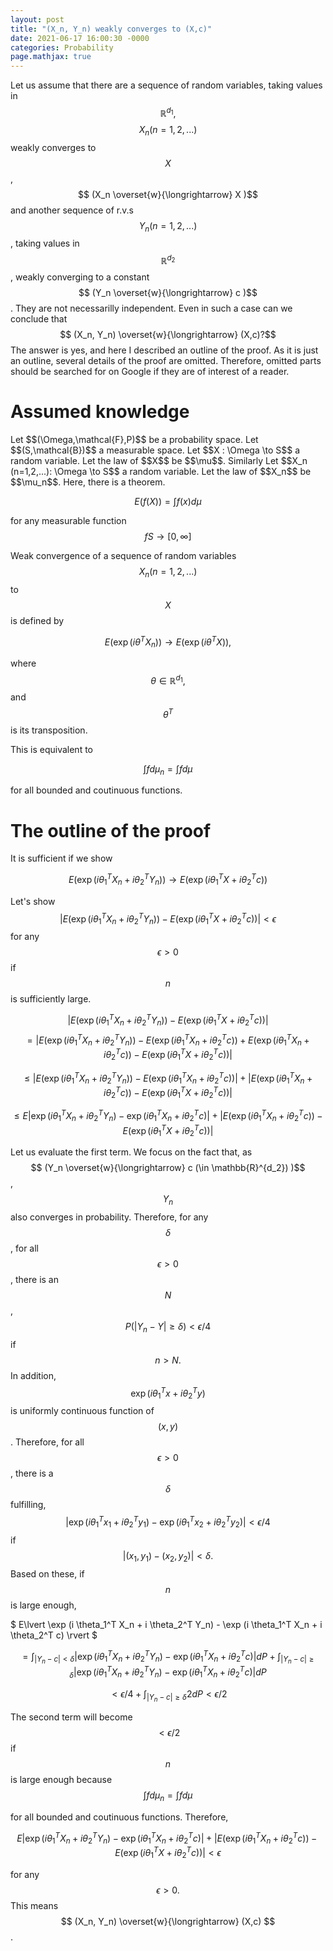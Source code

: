 ```yaml
---
layout: post
title: "(X_n, Y_n) weakly converges to (X,c)"
date: 2021-06-17 16:00:30 -0000
categories: Probability
page.mathjax: true
---
```



Let us assume that there are a sequence of random variables, taking values in $$\mathbb{R}^{d_1},$$ $$ X_n (n=1,2,...)$$ weakly converges to $$ X $$, $$ (X_n \overset{w}{\longrightarrow} X )$$ and another sequence of r.v.s $$Y_n (n=1,2,...)$$, taking values in $$\mathbb{R}^{d_2}$$, weakly converging to a constant $$ (Y_n \overset{w}{\longrightarrow} c )$$. They are not necessarilly independent. Even in such a case can we conclude that $$ (X_n, Y_n) \overset{w}{\longrightarrow} (X,c)?$$ The answer is yes, and here I described an outline of the proof. As it is just an outline, several details of the proof are omitted. Therefore, omitted parts should be searched for on Google if they are of interest of a reader.
<h1>Assumed knowledge</h1>
Let $$(\Omega,\mathcal{F},P)$$ be a probability space. Let $$(S,\mathcal{B})$$ a measurable space. Let $$X : \Omega \to S$$ a random variable. Let the law of $$X$$ be $$\mu$$. Similarly Let $$X_n (n=1,2,...): \Omega \to S$$ a random variable. Let the law of $$X_n$$ be $$\mu_n$$. Here, there is a theorem.

$$E(f(X))=\int f(x) d\mu$$

for any measurable function $$f S \to [0, \infty]$$

Weak convergence of a sequence of random variables $$ X_n (n=1,2,...)$$ to $$X$$ is defined by

$$E(\exp (i\theta^T X_n)) \longrightarrow E(\exp (i\theta^T X)),$$


where $$\theta \in \mathbb{R}^{d_1},$$ and $$\theta^T$$ is its transposition.

This is equivalent to

$$ \int f d\mu_n = \int f d\mu$$

for all bounded and coutinuous functions.



<h1>The outline of the proof</h1>
It is sufficient if we show

$$ E(\exp (i \theta_1^T X_n + i \theta_2^T Y_n)) \to E(\exp (i \theta_1^T X + i \theta_2^T c))$$

Let's show
$$\lvert E(\exp (i \theta_1^T X_n + i \theta_2^T Y_n)) - E(\exp (i \theta_1^T X + i \theta_2^T c)) \rvert \lt \epsilon$$ for any $$\epsilon \gt 0$$ if $$n$$ is sufficiently large.

$$\lvert E(\exp (i \theta_1^T X_n + i \theta_2^T Y_n)) - E(\exp (i \theta_1^T X + i \theta_2^T c)) \rvert $$
$$=\lvert E(\exp (i \theta_1^T X_n + i \theta_2^T Y_n)) - E(\exp (i \theta_1^T X_n + i \theta_2^T c)) + E(\exp (i \theta_1^T X_n + i \theta_2^T c)) - E(\exp (i \theta_1^T X + i \theta_2^T c)) \rvert$$

$$\leq \lvert E(\exp (i \theta_1^T X_n + i \theta_2^T Y_n)) - E(\exp (i \theta_1^T X_n + i \theta_2^T c))\rvert + \lvert E(\exp (i \theta_1^T X_n + i \theta_2^T c)) - E(\exp (i \theta_1^T X + i \theta_2^T c)) \rvert$$

$$\leq E \lvert \exp (i \theta_1^T X_n + i \theta_2^T Y_n) - \exp (i \theta_1^T X_n + i \theta_2^T c) \rvert + \lvert E(\exp (i \theta_1^T X_n + i \theta_2^T c)) - E(\exp (i \theta_1^T X + i \theta_2^T c)) \rvert$$

Let us evaluate the first term. We focus on the fact that, as $$ (Y_n \overset{w}{\longrightarrow} c (\in \mathbb{R}^{d_2}) )$$, $$Y_n$$ also converges in probability. Therefore, for any $$ \delta $$, for all $$\epsilon>0$$, there is an $$ N$$ , $$ P(\lvert Y_n-Y \rvert \geq \delta) \lt \epsilon/4$$ if $$ n>N. $$In addition, $$ \exp (i \theta_1^T x + i \theta_2^T y)$$ is uniformly continuous function of $$(x,y)$$. Therefore, for all $$\epsilon>0$$, there is a $$\delta$$ fulfilling, $$ \lvert \exp (i \theta_1^T x_1 + i \theta_2^T y_1)-  \exp (i \theta_1^T x_2 + i \theta_2^T y_2) \rvert <\epsilon/4$$ if $$\lvert (x_1,y_1)-(x_2,y_2)\rvert< \delta. $$ Based on these, if $$n$$ is large enough,

$ E\lvert \exp (i \theta_1^T X_n + i \theta_2^T Y_n) - \exp (i \theta_1^T X_n + i \theta_2^T c) \rvert $

$$=\int_{\lvert Y_n-c \rvert \lt \delta} \lvert \exp (i \theta_1^T X_n + i \theta_2^T Y_n) - \exp (i \theta_1^T X_n + i \theta_2^T c) \rvert dP + \int_{\lvert Y_n-c \rvert \geq \delta} \lvert \exp (i \theta_1^T X_n + i \theta_2^T Y_n) - \exp (i \theta_1^T X_n + i \theta_2^T c) \rvert dP$$

$$\lt \epsilon /4 + \int_{\lvert Y_n-c \rvert \geq \delta}  2  dP <\epsilon/2$$


The second term will become $$<\epsilon/2$$ if $$n$$ is large enough because $$ \int f d\mu_n = \int f d\mu$$

for all bounded and coutinuous functions. Therefore,

$$E \lvert \exp (i \theta_1^T X_n + i \theta_2^T Y_n) - \exp (i \theta_1^T X_n + i \theta_2^T c) \rvert + \lvert E(\exp (i \theta_1^T X_n + i \theta_2^T c)) - E(\exp (i \theta_1^T X + i \theta_2^T c)) \rvert \lt \epsilon$$

for any $$\epsilon \gt 0.$$ This means $$ (X_n, Y_n) \overset{w}{\longrightarrow} (X,c) $$.